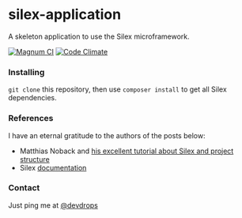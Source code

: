 # silex-application

A skeleton application to use the Silex microframework.

[![Magnum CI](https://magnum-ci.com/status/8c1bff9b73914491347aad3157fcb757.png)](https://magnum-ci.com/projects/3363)
[![Code Climate](https://codeclimate.com/github/devdrops/openshift-silex-application/badges/gpa.svg)](https://codeclimate.com/github/devdrops/openshift-silex-application)

### Installing
`git clone` this repository, then use `composer install` to get all Silex dependencies.

### References
I have an eternal gratitude to the authors of the posts below:
+ Matthias Noback and [his excellent tutorial about Silex and project structure](http://php-and-symfony.matthiasnoback.nl/2012/01/silex-getting-your-project-structure-right/)
+ Silex [documentation](http://silex.sensiolabs.org/documentation)

### Contact
Just ping me at [@devdrops](https://twitter.com/devdrops)
